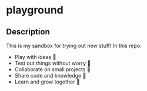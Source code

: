 # playground

## Description
This is my sandbox for trying out new stuff! In this repo:

* Play with ideas :basketball:
* Test out things without worry :microscope:
* Collaborate on small projects :honeybee:
* Share code and knowledge :open_hands:
* Learn and grow together :leafy_green:
